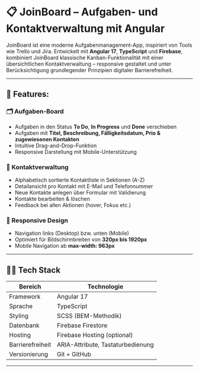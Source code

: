 # 📋 JoinBoard – Aufgaben- und Kontaktverwaltung mit Angular

JoinBoard ist eine moderne Aufgabenmanagement-App, inspiriert von Tools wie Trello und Jira. Entwickelt mit **Angular 17**, **TypeScript** und **Firebase**, kombiniert JoinBoard klassische Kanban-Funktionalität mit einer übersichtlichen Kontaktverwaltung – responsive gestaltet und unter Berücksichtigung grundlegender Prinzipien digitaler Barrierefreiheit.

---

## 🚀 Features:

### 🗂️ Aufgaben-Board
- Aufgaben in den Status **To Do**, **In Progress** und **Done** verschieben
- Aufgaben mit **Titel, Beschreibung, Fälligkeitsdatum, Prio & zugewiesenen Kontakten**
- Intuitive Drag-and-Drop-Funktion
- Responsive Darstellung mit Mobile-Unterstützung

### 👥 Kontaktverwaltung
- Alphabetisch sortierte Kontaktliste in Sektionen (A-Z)
- Detailansicht pro Kontakt mit E-Mail und Telefonnummer
- Neue Kontakte anlegen über Formular mit Validierung
- Kontakte bearbeiten & löschen
- Feedback bei allen Aktionen (hover, Fokus etc.)

### 📱 Responsive Design
- Navigation links (Desktop) bzw. unten (Mobile)
- Optimiert für Bildschirmbreiten von **320px bis 1920px**
- Mobile Navigation ab **max-width: 963px**

---

## 🧑‍💻 Tech Stack

| Bereich         | Technologie        |
|-----------------|--------------------|
| Framework       | Angular 17         |
| Sprache         | TypeScript         |
| Styling         | SCSS (BEM-Methodik)|
| Datenbank       | Firebase Firestore |
| Hosting         | Firebase Hosting (optional) |
| Barrierefreiheit| ARIA-Attribute, Tastaturbedienung |
| Versionierung   | Git + GitHub       |

---
